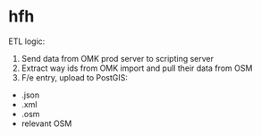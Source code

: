 # hfh

ETL logic:

1. Send data from OMK prod server to scripting server
2. Extract way ids from OMK import and pull their data from OSM
3. F/e entry, upload to PostGIS:
  * .json
  * .xml
  * .osm
  * relevant OSM
